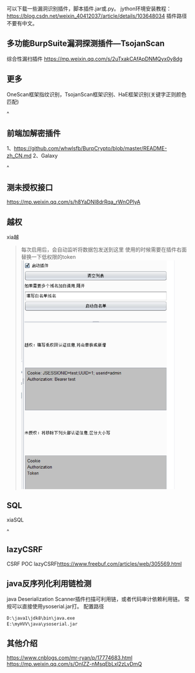 可以下载一些漏洞识别插件，脚本插件.jar或.py。
jython环境安装教程：<https://blog.csdn.net/weixin_40412037/article/details/103648034>
插件路径不要有中文。




## **多功能BurpSuite漏洞探测插件—TsojanScan**
综合性漏扫插件
<https://mp.weixin.qq.com/s/2uTxakCAfApDNMQyx0y8dg>

## **更多**
OneScan框架指纹识别，TsojanScan框架识别、HaE框架识别(关键字正则颜色匹配)

^
## **前端加解密插件**
1、<https://github.com/whwlsfb/BurpCrypto/blob/master/README-zh_CN.md>
2、Galaxy


^
## **测未授权接口**
<https://mp.weixin.qq.com/s/h8YaDNI8drRqa_rWnOPlyA>

## **越权**
xia越
>每次启用后，会自动监听将数据包发送到这里
>使用的时候需要在插件右面替换一下低权限的token
![](.topwrite/assets/image_1728610883942.png)

## **SQL**
xiaSQL

^
## **lazyCSRF**
CSRF POC
lazyCSRF<https://www.freebuf.com/articles/web/305569.html>

## **java反序列化利用链检测**
java Deserialization Scanner插件扫描可利用链，或者代码审计依赖利用链。
常规可以直接使用ysoserial.jar打。
配置路径
```
D:\java1\jdk8\bin\java.exe
E:\myHVV\java\ysoserial.jar
```


## **其他介绍**
<https://www.cnblogs.com/mr-ryan/p/17774683.html>
<https://mp.weixin.qq.com/s/OnIZZ-nMsqEbLxl2zLvDmQ>